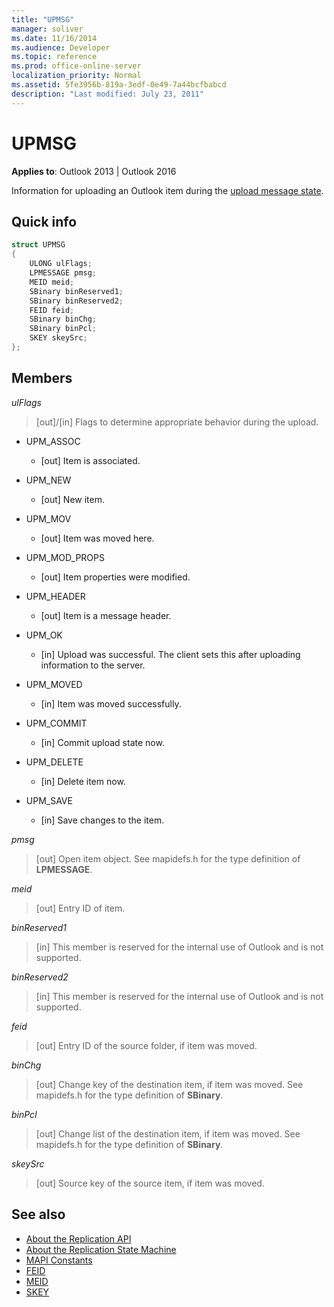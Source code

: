 ```yaml
---
title: "UPMSG"
manager: soliver
ms.date: 11/16/2014
ms.audience: Developer
ms.topic: reference
ms.prod: office-online-server
localization_priority: Normal
ms.assetid: 5fe3956b-819a-3edf-0e49-7a44bcfbabcd
description: "Last modified: July 23, 2011"
---
```


# UPMSG

**Applies to**: Outlook 2013 | Outlook 2016 
  
Information for uploading an Outlook item during the [upload message state](upload-message-state.md).
  
## Quick info

```cpp
struct UPMSG 
{ 
    ULONG ulFlags; 
    LPMESSAGE pmsg; 
    MEID meid; 
    SBinary binReserved1; 
    SBinary binReserved2; 
    FEID feid; 
    SBinary binChg; 
    SBinary binPcl; 
    SKEY skeySrc; 
};
```

## Members

 _ulFlags_
  
> [out]/[in] Flags to determine appropriate behavior during the upload. 
    
  - UPM_ASSOC
    
    - [out] Item is associated.
    
  - UPM_NEW
    
    - [out] New item. 
    
  - UPM_MOV
    
    - [out] Item was moved here.
    
  - UPM_MOD_PROPS
    
    - [out] Item properties were modified.
    
  - UPM_HEADER
    
    - [out] Item is a message header.
    
  - UPM_OK
    
    - [in] Upload was successful. The client sets this after uploading information to the server.
    
  - UPM_MOVED
    
    - [in] Item was moved successfully.
    
  - UPM_COMMIT
    
    - [in] Commit upload state now.
    
  - UPM_DELETE
    
    - [in] Delete item now.
    
  - UPM_SAVE
    
    - [in] Save changes to the item.
    
_pmsg_
  
> [out] Open item object. See mapidefs.h for the type definition of **LPMESSAGE**. 
    
_meid_
  
> [out] Entry ID of item.
    
_binReserved1_
  
> [in] This member is reserved for the internal use of Outlook and is not supported. 
    
_binReserved2_
  
> [in] This member is reserved for the internal use of Outlook and is not supported. 
    
_feid_
  
> [out] Entry ID of the source folder, if item was moved.
    
_binChg_
  
> [out] Change key of the destination item, if item was moved. See mapidefs.h for the type definition of **SBinary**. 
    
_binPcl_
  
> [out] Change list of the destination item, if item was moved. See mapidefs.h for the type definition of **SBinary**. 
    
_skeySrc_
  
> [out] Source key of the source item, if item was moved.
    
## See also

- [About the Replication API](about-the-replication-api.md)
- [About the Replication State Machine](about-the-replication-state-machine.md)
- [MAPI Constants](mapi-constants.md)
- [FEID](feid.md)
- [MEID](meid.md)
- [SKEY](skey.md)

